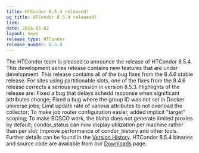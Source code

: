 ```yaml
---
title: HTCondor 8.5.4 released!
og_title: HTCondor 8.5.4 released!
link: 
date: 2016-05-02
layout: news
release_type: HTCondor
release_number: 8.5.4
---
```


The HTCondor team is pleased to announce the release of HTCondor 8.5.4. This development series release contains new features that are under development. This release contains all of the bug fixes from the 8.4.6 stable release. For sites using partitionable slots, one of the fixes from the 8.4.6 release corrects a serious regression in version 8.5.3.  Highlights of the release are: Fixed a bug that delays schedd response when significant attributes change; Fixed a bug where the group ID was not set in Docker universe jobs; Limit update rate of various attributes to not overload the collector; To make job router configuration easier, added implicit "target" scoping; To make BOSCO work, the blahp does not generate limited proxies by default; condor_status can now display utilization per machine rather than per slot; Improve performance of condor_history and other tools.  Further details can be found in the <a href="manual/v8.5.4/10_2Development_Release.html">Version History</a>. HTCondor 8.5.4 binaries and source code are available from our <a href="downloads/">Downloads</a> page. 
